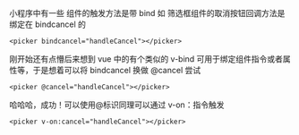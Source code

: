 小程序中有一些 组件的触发方法是带 bind
如 筛选框组件的取消按钮回调方法是绑定在 bindcancel 的
```
<picker bindcancel="handleCancel"></picker>
```
刚开始还有点懵后来想到 vue 中的有个类似的 v-bind 可用于绑定组件指令或者属性等，于是想着可以将 bindcancel 换做 @cancel 尝试
```
<picker @cancel="handleCancel"></picker>
```
哈哈哈，成功！可以使用@标识同理可以通过 v-on：指令触发
```
<picker v-on:cancel="handleCancel"></picker>
```
